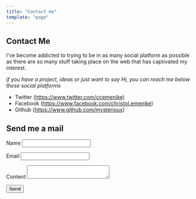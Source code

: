 ```yaml
---
title: "Contact me"
template: "page"
---
```


## Contact Me
I've become addicted to trying to be in as many social platform as possible as there are so many stuff taking place on the web that has captivated my interest.

*if you have a project, ideas or just want to say Hi, you can reach me below these social platforms*


+ Twitter (https://www.twitter.com/ccemenike)
+ Facebook (https://www.facebook.com/christol.emenike)
+ Github (https://www.github.com/mysterioux)

## Send me a mail
<form name="contact" netlify>
  <p>
    <label>Name <input type="text" name="name" /></label>
  </p>
  <p>
    <label>Email <input type="email" name="email" /></label>
  </p>
  <p>
    <label>Content</label>
    <textarea row=10 cols=25></textarea>
  </p>
  <p>
    <button type="submit">Send</button>
  </p>
</form>